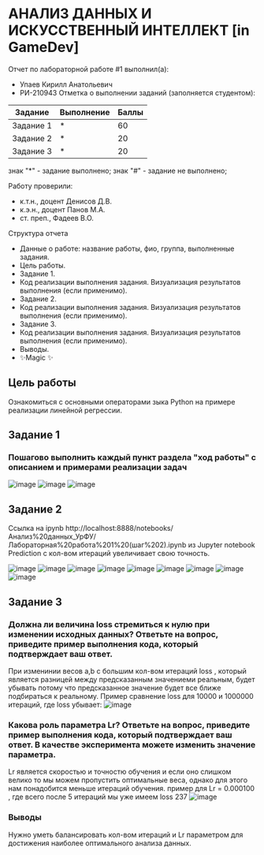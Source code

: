 # АНАЛИЗ ДАННЫХ И ИСКУССТВЕННЫЙ ИНТЕЛЛЕКТ [in GameDev]
Отчет по лабораторной работе #1 выполнил(а):
- Упаев Кирилл Анатольевич 
- РИ-210943
Отметка о выполнении заданий (заполняется студентом):

| Задание | Выполнение | Баллы |
| ------ | ------ | ------ |
| Задание 1 | * | 60 |
| Задание 2 | * | 20 |
| Задание 3 | * | 20 |

знак "*" - задание выполнено; знак "#" - задание не выполнено;

Работу проверили:
- к.т.н., доцент Денисов Д.В.
- к.э.н., доцент Панов М.А.
- ст. преп., Фадеев В.О.

Структура отчета

- Данные о работе: название работы, фио, группа, выполненные задания.
- Цель работы.
- Задание 1.
- Код реализации выполнения задания. Визуализация результатов выполнения (если применимо).
- Задание 2.
- Код реализации выполнения задания. Визуализация результатов выполнения (если применимо).
- Задание 3.
- Код реализации выполнения задания. Визуализация результатов выполнения (если применимо).
- Выводы.
- ✨Magic ✨

## Цель работы
Ознакомиться с основными операторами зыка Python на примере реализации линейной регрессии.

## Задание 1

### Пошагово выполнить каждый пункт раздела "ход работы" с описанием и примерами реализации задач

![image](https://user-images.githubusercontent.com/104893843/205671922-0fd8fa83-5145-43bc-9052-5ca0c237d5e3.png)
![image](https://user-images.githubusercontent.com/104893843/205975039-ba9d2d84-d2c7-4850-810a-29f7892ab695.png)
![image](https://user-images.githubusercontent.com/104893843/205975136-c1f549fa-3723-4c4b-89e1-28f275601a82.png)


## Задание 2
Ссылка на ipynb http://localhost:8888/notebooks/Анализ%20данных_УрФУ/Лабораторная%20работа%201%20(шаг%202).ipynb из Jupyter notebook Prediction с кол-вом итераций увеличивает свою точность.

![image](https://user-images.githubusercontent.com/104893843/205989622-b0d4f13a-e40a-43f1-a7f4-24589d8b438d.png)
![image](https://user-images.githubusercontent.com/104893843/205989664-ce101601-ba53-44ed-94e3-6e102cb1bc05.png)
![image](https://user-images.githubusercontent.com/104893843/205989708-41a10576-5599-4c77-85d3-c22f12152271.png)
![image](https://user-images.githubusercontent.com/104893843/205989783-128b52a5-156b-46f3-980e-5cad8bd742b5.png)
![image](https://user-images.githubusercontent.com/104893843/205989838-3ac623a0-91a0-430f-b8af-33d768711bdc.png)
![image](https://user-images.githubusercontent.com/104893843/205989882-864b2439-005d-4d98-a338-89ca9cc1291a.png)
![image](https://user-images.githubusercontent.com/104893843/205989933-55d7cdbe-8303-4c45-b6e2-c0edebc7ad72.png)
![image](https://user-images.githubusercontent.com/104893843/205989974-0e0a785b-cadc-4740-8364-bed19ecd0920.png)
![image](https://user-images.githubusercontent.com/104893843/205990031-10575f94-98be-42f5-a8fa-c6c8c0568d92.png)




## Задание 3

### Должна ли величина loss стремиться к нулю при изменении исходных данных? Ответьте на вопрос, приведите пример выполнения кода, который подтверждает ваш ответ.

При изменинии весов a,b с большим кол-вом итераций loss , который является разницей между предсказанным значениеми реальным, будет убывать потому что предсказанное значение будет все ближе подбираться к реальному. Пример сравнение loss для 10000 и 1000000 итераций, где loss убывает:
![image](https://user-images.githubusercontent.com/104893843/205990924-6b040f4b-d9fa-4a72-8af6-f8550bb6d503.png)

### Какова роль параметра Lr? Ответьте на вопрос, приведите пример выполнения кода, который подтверждает ваш ответ. В качестве эксперимента можете изменить значение параметра.
Lr является скоростью и точностю обучения и если оно слишком велико то мы можем пропустить оптимальные веса, однако для этого нам понадобится меньше итераций обучения. пример для Lr = 0.000100 , где всего после 5 итераций мы уже имеем loss 237
![image](https://user-images.githubusercontent.com/104893843/205994568-85e23b3e-5eb3-4bfc-8f6a-d4d637b85aed.png)


### Выводы
Нужно уметь балансировать кол-вом итераций и Lr параметром для достижения наиболее оптимального анализа данных.
